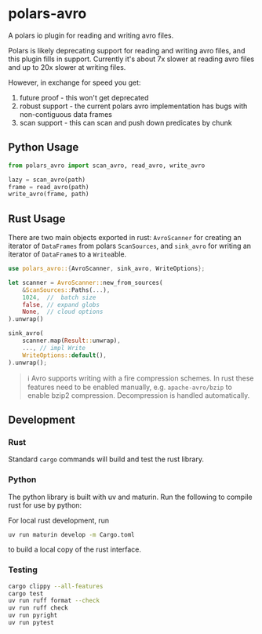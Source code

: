 # polars-avro

A polars io plugin for reading and writing avro files.

Polars is likely deprecating support for reading and writing avro files, and
this plugin fills in support. Currently it's about 7x slower at reading avro
files and up to 20x slower at writing files.

However, in exchange for speed you get:

1. future proof - this won't get deprecated
2. robust support - the current polars avro implementation has bugs with non-contiguous data frames
3. scan support - this can scan and push down predicates by chunk

## Python Usage

```py
from polars_avro import scan_avro, read_avro, write_avro

lazy = scan_avro(path)
frame = read_avro(path)
write_avro(frame, path)
```

## Rust Usage

There are two main objects exported in rust: `AvroScanner` for creating an
iterator of `DataFrames` from polars `ScanSources`, and `sink_avro` for writing
an iterator of `DataFrame`s to a `Write`able.

```rs
use polars_avro::{AvroScanner, sink_avro, WriteOptions};

let scanner = AvroScanner::new_from_sources(
    &ScanSources::Paths(...),
    1024,  //  batch size
    false, // expand globs
    None,  // cloud options
).unwrap()

sink_avro(
    scanner.map(Result::unwrap),
    ..., // impl Write
    WriteOptions::default(),
).unwrap();
```

> ℹ️ Avro supports writing with a fire compression schemes. In
> rust these features need to be enabled manually, e.g. `apache-avro/bzip` to
> enable bzip2 compression. Decompression is handled automatically.

## Development

### Rust

Standard `cargo` commands will build and test the rust library.

### Python

The python library is built with uv and maturin. Run the following to compile
rust for use by python:

For local rust development, run

```sh
uv run maturin develop -m Cargo.toml
```

to build a local copy of the rust interface.

### Testing

```sh
cargo clippy --all-features
cargo test
uv run ruff format --check
uv run ruff check
uv run pyright
uv run pytest
```
